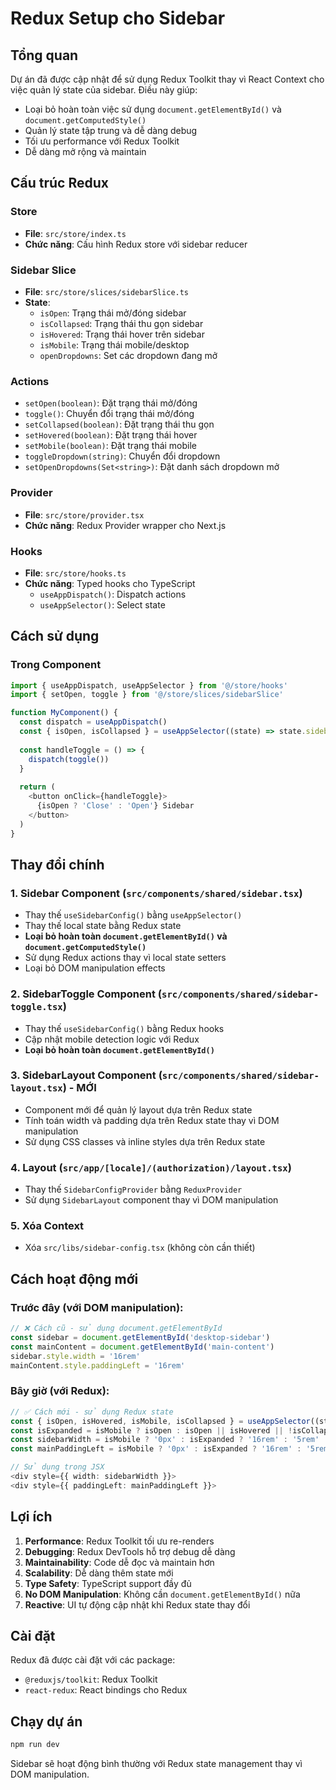 # Redux Setup cho Sidebar

## Tổng quan
Dự án đã được cập nhật để sử dụng Redux Toolkit thay vì React Context cho việc quản lý state của sidebar. Điều này giúp:

- Loại bỏ hoàn toàn việc sử dụng `document.getElementById()` và `document.getComputedStyle()`
- Quản lý state tập trung và dễ dàng debug
- Tối ưu performance với Redux Toolkit
- Dễ dàng mở rộng và maintain

## Cấu trúc Redux

### Store
- **File**: `src/store/index.ts`
- **Chức năng**: Cấu hình Redux store với sidebar reducer

### Sidebar Slice
- **File**: `src/store/slices/sidebarSlice.ts`
- **State**: 
  - `isOpen`: Trạng thái mở/đóng sidebar
  - `isCollapsed`: Trạng thái thu gọn sidebar
  - `isHovered`: Trạng thái hover trên sidebar
  - `isMobile`: Trạng thái mobile/desktop
  - `openDropdowns`: Set các dropdown đang mở

### Actions
- `setOpen(boolean)`: Đặt trạng thái mở/đóng
- `toggle()`: Chuyển đổi trạng thái mở/đóng
- `setCollapsed(boolean)`: Đặt trạng thái thu gọn
- `setHovered(boolean)`: Đặt trạng thái hover
- `setMobile(boolean)`: Đặt trạng thái mobile
- `toggleDropdown(string)`: Chuyển đổi dropdown
- `setOpenDropdowns(Set<string>)`: Đặt danh sách dropdown mở

### Provider
- **File**: `src/store/provider.tsx`
- **Chức năng**: Redux Provider wrapper cho Next.js

### Hooks
- **File**: `src/store/hooks.ts`
- **Chức năng**: Typed hooks cho TypeScript
  - `useAppDispatch()`: Dispatch actions
  - `useAppSelector()`: Select state

## Cách sử dụng

### Trong Component
```typescript
import { useAppDispatch, useAppSelector } from '@/store/hooks'
import { setOpen, toggle } from '@/store/slices/sidebarSlice'

function MyComponent() {
  const dispatch = useAppDispatch()
  const { isOpen, isCollapsed } = useAppSelector((state) => state.sidebar)
  
  const handleToggle = () => {
    dispatch(toggle())
  }
  
  return (
    <button onClick={handleToggle}>
      {isOpen ? 'Close' : 'Open'} Sidebar
    </button>
  )
}
```

## Thay đổi chính

### 1. Sidebar Component (`src/components/shared/sidebar.tsx`)
- Thay thế `useSidebarConfig()` bằng `useAppSelector()`
- Thay thế local state bằng Redux state
- **Loại bỏ hoàn toàn `document.getElementById()` và `document.getComputedStyle()`**
- Sử dụng Redux actions thay vì local state setters
- Loại bỏ DOM manipulation effects

### 2. SidebarToggle Component (`src/components/shared/sidebar-toggle.tsx`)
- Thay thế `useSidebarConfig()` bằng Redux hooks
- Cập nhật mobile detection logic với Redux
- **Loại bỏ hoàn toàn `document.getElementById()`**

### 3. SidebarLayout Component (`src/components/shared/sidebar-layout.tsx`) - MỚI
- Component mới để quản lý layout dựa trên Redux state
- Tính toán width và padding dựa trên Redux state thay vì DOM manipulation
- Sử dụng CSS classes và inline styles dựa trên Redux state

### 4. Layout (`src/app/[locale]/(authorization)/layout.tsx`)
- Thay thế `SidebarConfigProvider` bằng `ReduxProvider`
- Sử dụng `SidebarLayout` component thay vì DOM manipulation

### 5. Xóa Context
- Xóa `src/libs/sidebar-config.tsx` (không còn cần thiết)

## Cách hoạt động mới

### Trước đây (với DOM manipulation):
```typescript
// ❌ Cách cũ - sử dụng document.getElementById
const sidebar = document.getElementById('desktop-sidebar')
const mainContent = document.getElementById('main-content')
sidebar.style.width = '16rem'
mainContent.style.paddingLeft = '16rem'
```

### Bây giờ (với Redux):
```typescript
// ✅ Cách mới - sử dụng Redux state
const { isOpen, isHovered, isMobile, isCollapsed } = useAppSelector((state) => state.sidebar)
const isExpanded = isMobile ? isOpen : isOpen || isHovered || !isCollapsed
const sidebarWidth = isMobile ? '0px' : isExpanded ? '16rem' : '5rem'
const mainPaddingLeft = isMobile ? '0px' : isExpanded ? '16rem' : '5rem'

// Sử dụng trong JSX
<div style={{ width: sidebarWidth }}>
<div style={{ paddingLeft: mainPaddingLeft }}>
```

## Lợi ích

1. **Performance**: Redux Toolkit tối ưu re-renders
2. **Debugging**: Redux DevTools hỗ trợ debug dễ dàng
3. **Maintainability**: Code dễ đọc và maintain hơn
4. **Scalability**: Dễ dàng thêm state mới
5. **Type Safety**: TypeScript support đầy đủ
6. **No DOM Manipulation**: Không cần `document.getElementById()` nữa
7. **Reactive**: UI tự động cập nhật khi Redux state thay đổi

## Cài đặt

Redux đã được cài đặt với các package:
- `@reduxjs/toolkit`: Redux Toolkit
- `react-redux`: React bindings cho Redux

## Chạy dự án

```bash
npm run dev
```

Sidebar sẽ hoạt động bình thường với Redux state management thay vì DOM manipulation.
